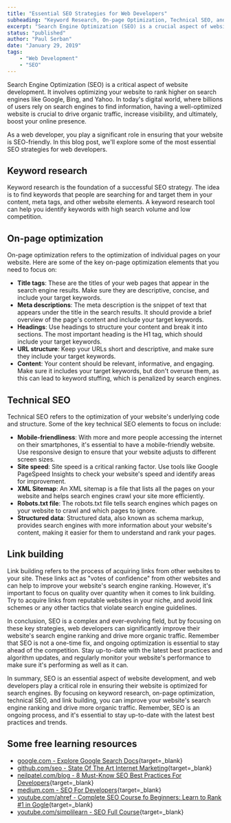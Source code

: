 ```yaml
---
title: "Essential SEO Strategies for Web Developers"
subheading: "Keyword Research, On-page Optimization, Technical SEO, and Link Building"
excerpt: "Search Engine Optimization (SEO) is a crucial aspect of website development, and web developers play a significant role in ensuring their website is optimized for search engines. By focusing on keyword research, on-page optimization, technical SEO, and link building, you can improve your website's search engine ranking and drive more organic traffic. Keyword research is the foundation of a successful SEO strategy, and on-page optimization involves optimizing individual pages on your website, such as the title tags, meta descriptions, headings, URL structure, and content."
status: "published"
author: "Paul Serban"
date: "January 29, 2019"
tags:
    - "Web Development"
    - "SEO"
---
```


Search Engine Optimization (SEO) is a critical aspect of website development. It involves optimizing your website to rank higher on search engines like Google, Bing, and Yahoo. In today's digital world, where billions of users rely on search engines to find information, having a well-optimized website is crucial to drive organic traffic, increase visibility, and ultimately, boost your online presence.

As a web developer, you play a significant role in ensuring that your website is SEO-friendly. In this blog post, we'll explore some of the most essential SEO strategies for web developers.

## Keyword research

Keyword research is the foundation of a successful SEO strategy. The idea is to find keywords that people are searching for and target them in your content, meta tags, and other website elements. A keyword research tool can help you identify keywords with high search volume and low competition.

## On-page optimization

On-page optimization refers to the optimization of individual pages on your website. Here are some of the key on-page optimization elements that you need to focus on:

- **Title tags**: These are the titles of your web pages that appear in the search engine results. Make sure they are descriptive, concise, and include your target keywords.
- **Meta descriptions**: The meta description is the snippet of text that appears under the title in the search results. It should provide a brief overview of the page's content and include your target keywords.
- **Headings**: Use headings to structure your content and break it into sections. The most important heading is the H1 tag, which should include your target keywords.
- **URL structure**: Keep your URLs short and descriptive, and make sure they include your target keywords.
- **Content**: Your content should be relevant, informative, and engaging. Make sure it includes your target keywords, but don't overuse them, as this can lead to keyword stuffing, which is penalized by search engines.

## Technical SEO

Technical SEO refers to the optimization of your website's underlying code and structure. Some of the key technical SEO elements to focus on include:

- **Mobile-friendliness**: With more and more people accessing the internet on their smartphones, it's essential to have a mobile-friendly website. Use responsive design to ensure that your website adjusts to different screen sizes.
- **Site speed**: Site speed is a critical ranking factor. Use tools like Google PageSpeed Insights to check your website's speed and identify areas for improvement.
- **XML Sitemap**: An XML sitemap is a file that lists all the pages on your website and helps search engines crawl your site more efficiently.
- **Robots.txt file**: The robots.txt file tells search engines which pages on your website to crawl and which pages to ignore.
- **Structured data**: Structured data, also known as schema markup, provides search engines with more information about your website's content, making it easier for them to understand and rank your pages.

## Link building

Link building refers to the process of acquiring links from other websites to your site. These links act as "votes of confidence" from other websites and can help to improve your website's search engine ranking. However, it's important to focus on quality over quantity when it comes to link building. Try to acquire links from reputable websites in your niche, and avoid link schemes or any other tactics that violate search engine guidelines.

In conclusion, SEO is a complex and ever-evolving field, but by focusing on these key strategies, web developers can significantly improve their website's search engine ranking and drive more organic traffic. Remember that SEO is not a one-time fix, and ongoing optimization is essential to stay ahead of the competition. Stay up-to-date with the latest best practices and algorithm updates, and regularly monitor your website's performance to make sure it's performing as well as it can.

In summary, SEO is an essential aspect of website development, and web developers play a critical role in ensuring their website is optimized for search engines. By focusing on keyword research, on-page optimization, technical SEO, and link building, you can improve your website's search engine ranking and drive more organic traffic. Remember, SEO is an ongoing process, and it's essential to stay up-to-date with the latest best practices and trends.

## Some free learning resources

-   [google.com - Explore Google Search Docs](https://developers.google.com/search/docs){target=_blank}
-   [github.com/seo - State Of The Art Internet Marketing](https://github.com/seo/guide){target=_blank}
-   [neilpatel.com/blog - 8 Must-Know SEO Best Practices For Developers](https://neilpatel.com/blog/seo-developers/){target=_blank}
-   [medium.com - SEO For Developers](https://medium.com/welldone-software/seo-for-developers-a-quick-overview-5b5b7ce34679){target=_blank}
-   [youtube.com/ahref - Complete SEO Course fo Beginners: Learn to Rank #1 in Gogle](https://www.youtube.com/watch?v=xsVTqzratPs){target=_blank}
-   [youtube.com/simplilearn - SEO Full Course](https://www.youtube.com/watch?v=SnxeXZpZkI0){target=_blank}
